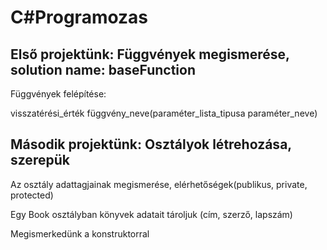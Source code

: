 # C#Programozas

## Első projektünk: Függvények megismerése, solution name: baseFunction

Függvények felépítése:

visszatérési_érték függvény_neve(paraméter_lista_tipusa paraméter_neve)

## Második projektünk: Osztályok létrehozása, szerepük

Az osztály adattagjainak megismerése, elérhetőségek(publikus, private, protected)

Egy Book osztályban könyvek adatait tároljuk (cím, szerző, lapszám)

Megismerkedünk a konstruktorral





